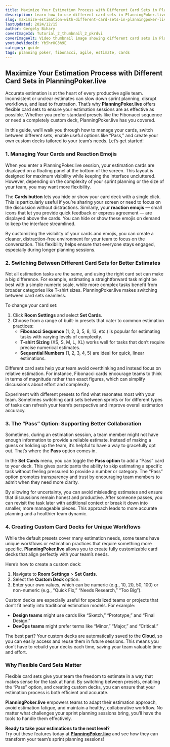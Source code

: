 ```yaml
---
title: Maximize Your Estimation Process with Different Card Sets in PlanningPoker.live
description: Learn how to use different card sets in PlanningPoker.live to enhance your Agile estimation sessions. Discover built-in presets, custom decks, and helpful options like "Pass" to make your planning smoother and more effective. Watch the tutorial video to get started!
slug: maximize-estimation-with-different-card-sets-in-planningpoker-live
lastUpdated: 2024/12/15
author: Gergely Bihary
coverImageId: Tutorial_2_thumbnail_2_pkrdvi
coverImageAlt: Video thumbnail image showing different card sets in PlanningPoker.live
youtubeVideoId: Yb5hrUG3h9E
category: guide
tags: planning poker, fibonacci, agile, estimate, cards
---
```


## **Maximize Your Estimation Process with Different Card Sets in PlanningPoker.live**

Accurate estimation is at the heart of every productive agile team. Inconsistent or unclear estimates can slow down sprint planning, disrupt workflows, and lead to frustration. That’s why **PlanningPoker.live** offers flexible card sets to ensure your estimation sessions are as effective as possible. Whether you prefer standard presets like the Fibonacci sequence or need a completely custom deck, PlanningPoker.live has you covered.

In this guide, we’ll walk you through how to manage your cards, switch between different sets, enable useful options like “Pass,” and create your own custom decks tailored to your team’s needs. Let’s get started!


### **1. Managing Your Cards and Reaction Emojis**

When you enter a PlanningPoker.live session, your estimation cards are displayed on a floating panel at the bottom of the screen. This layout is designed for maximum visibility while keeping the interface uncluttered. However, depending on the complexity of your sprint planning or the size of your team, you may want more flexibility.

The **Cards button** lets you hide or show your card deck with a single click. This is particularly useful if you’re sharing your screen or need to focus on the discussion without distractions. Similarly, your **reaction emojis** — small icons that let you provide quick feedback or express agreement — are displayed above the cards. You can hide or show these emojis on demand to keep the interface streamlined.

By customizing the visibility of your cards and emojis, you can create a cleaner, distraction-free environment for your team to focus on the conversation. This flexibility helps ensure that everyone stays engaged, especially during longer planning sessions.


### **2. Switching Between Different Card Sets for Better Estimates**

Not all estimation tasks are the same, and using the right card set can make a big difference. For example, estimating a straightforward task might be best with a simple numeric scale, while more complex tasks benefit from broader categories like T-shirt sizes. PlanningPoker.live makes switching between card sets seamless.

To change your card set:

1. Click **Room Settings** and select **Set Cards**.  
2. Choose from a range of built-in presets that cater to common estimation practices:  
    - **Fibonacci Sequence** (1, 2, 3, 5, 8, 13, etc.) is popular for estimating tasks with varying levels of complexity.  
    - **T-shirt Sizing** (XS, S, M, L, XL) works well for tasks that don’t require precise numerical estimates.  
    - **Sequential Numbers** (1, 2, 3, 4, 5) are ideal for quick, linear estimations.  

Different card sets help your team avoid overthinking and instead focus on relative estimation. For instance, Fibonacci cards encourage teams to think in terms of magnitude rather than exact figures, which can simplify discussions about effort and complexity.

Experiment with different presets to find what resonates most with your team. Sometimes switching card sets between sprints or for different types of tasks can refresh your team’s perspective and improve overall estimation accuracy.


### **3. The “Pass” Option: Supporting Better Collaboration**

Sometimes, during an estimation session, a team member might not have enough information to provide a reliable estimate. Instead of making a guess or holding up the team, it’s helpful to have a way to gracefully opt out. That’s where the **Pass** option comes in.

In the **Set Cards** menu, you can toggle the **Pass option** to add a “Pass” card to your deck. This gives participants the ability to skip estimating a specific task without feeling pressured to provide a number or category. The “Pass” option promotes transparency and trust by encouraging team members to admit when they need more clarity.

By allowing for uncertainty, you can avoid misleading estimates and ensure that discussions remain honest and productive. After someone passes, you can revisit the task later with additional context or break it down into smaller, more manageable pieces. This approach leads to more accurate planning and a healthier team dynamic.


### **4. Creating Custom Card Decks for Unique Workflows**

While the default presets cover many estimation needs, some teams have unique workflows or estimation practices that require something more specific. **PlanningPoker.live** allows you to create fully customizable card decks that align perfectly with your team’s needs.

Here’s how to create a custom deck:

1. Navigate to **Room Settings** > **Set Cards**.  
2. Select the **Custom Deck** option.  
3. Enter your own values, which can be numeric (e.g., 10, 20, 50, 100) or non-numeric (e.g., “Quick Fix,” “Needs Research,” “Too Big”).  

Custom decks are especially useful for specialized teams or projects that don’t fit neatly into traditional estimation models. For example:

- **Design teams** might use cards like “Sketch,” “Prototype,” and “Final Design.”  
- **DevOps teams** might prefer terms like “Minor,” “Major,” and “Critical.”  

The best part? Your custom decks are automatically saved to the **Cloud**, so you can easily access and reuse them in future sessions. This means you don’t have to rebuild your decks each time, saving your team valuable time and effort.


### **Why Flexible Card Sets Matter**

Flexible card sets give your team the freedom to estimate in a way that makes sense for the task at hand. By switching between presets, enabling the “Pass” option, and creating custom decks, you can ensure that your estimation process is both efficient and accurate.

**PlanningPoker.live** empowers teams to adapt their estimation approach, avoid estimation fatigue, and maintain a healthy, collaborative workflow. No matter what challenges your sprint planning sessions bring, you’ll have the tools to handle them effectively.


**Ready to take your estimations to the next level?**  
Try out these features today at [**PlanningPoker.live**](#) and see how they can transform your team’s sprint planning sessions!